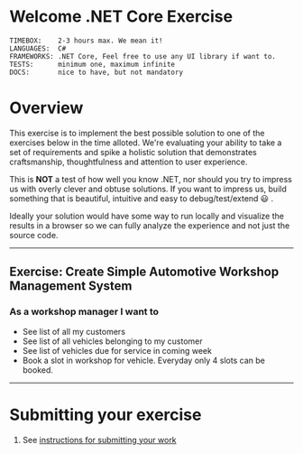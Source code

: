 # Welcome .NET Core Exercise

```
TIMEBOX:    2-3 hours max. We mean it!
LANGUAGES:  C#
FRAMEWORKS: .NET Core, Feel free to use any UI library if want to.
TESTS:      minimum one, maximum infinite
DOCS:       nice to have, but not mandatory
```

# Overview

This exercise is to implement the best possible solution to one of the exercises below in the time alloted. We're evaluating your ability to take a set of requirements and spike a holistic solution that demonstrates craftsmanship, thoughtfulness and attention to user experience. 

This is **NOT** a test of how well you know .NET, nor should you try to impress us with overly clever and obtuse solutions. If you want to impress us, build something that is beautiful, intuitive and easy to debug/test/extend :smiley: .

Ideally your solution would have some way to run locally and visualize the results in a browser so we can fully analyze the experience and not just the source code.

--------------

## Exercise: Create Simple Automotive Workshop Management System

### As a workshop manager I want to

* See list of all my customers
* See list of all vehicles belonging to my customer
* See list of vehicles due for service in coming week
* Book a slot in workshop for vehicle. Everyday only 4 slots can be booked.
---------

# Submitting your exercise

1. See [instructions for submitting your work](https://github.com/prowerse-tech/jamming-opps#general-instructions)
